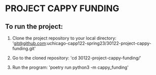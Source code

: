 # **PROJECT CAPPY FUNDING**

## To run the project:

1. Clone the project repository to your local directory:
'git@github.com:uchicago-capp122-spring23/30122-project-cappy-funding.git'

2. Go to the cloned repository:
'cd 30122-project-cappy-funding/'

3. Run the program:
'poetry run python3 -m cappy_funding'
